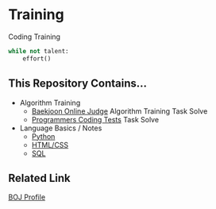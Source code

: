 # Training
Coding Training
```python
while not talent:
    effort()
```

## This Repository Contains...
* Algorithm Training
  * [Baekjoon Online Judge](https://www.acmicpc.net/) Algorithm Training Task Solve  
  * [Programmers Coding Tests](https://programmers.co.kr/) Task Solve
* Language Basics / Notes
  * [Python](./note/lang/python)
  * [HTML/CSS](./note/lang/html_css)
  * [SQL](./note/lang/sql.md)

## Related Link
[BOJ Profile](https://www.acmicpc.net/user/belline0124)  